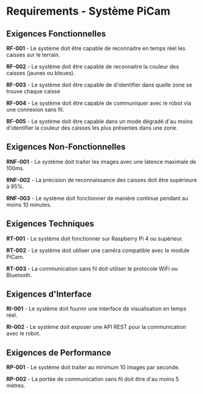 # Requirements - Système PiCam

## Exigences Fonctionnelles

**RF-001** - Le système doit être capable de reconnaitre en temps réel les caisses sur le terrain.

**RF-002** - Le système doit être capable de reconnaitre la couleur des caisses (jaunes ou bleues).

**RF-003** - Le système doit être capable de d'identifier dans quelle zone se trouve chaque caisse

**RF-004** - Le système doit être capable de communiquer avec le robot via une connexion sans fil.

**RF-005** - Le système doit être capable dans un mode dégradé d'au moins d'identifier la couleur des caisses les plus présentes dans une zone.

## Exigences Non-Fonctionnelles

**RNF-001** - Le système doit traiter les images avec une latence maximale de 100ms.

**RNF-002** - La précision de reconnaissance des caisses doit être supérieure à 95%.

**RNF-003** - Le système doit fonctionner de manière continue pendant au moins 10 minutes.

## Exigences Techniques

**RT-001** - Le système doit fonctionner sur Raspberry Pi 4 ou supérieur.

**RT-002** - Le système doit utiliser une caméra compatible avec le module PiCam.

**RT-003** - La communication sans fil doit utiliser le protocole WiFi ou Bluetooth.

## Exigences d'Interface

**RI-001** - Le système doit fournir une interface de visualisation en temps réel.

**RI-002** - Le système doit exposer une API REST pour la communication avec le robot.

## Exigences de Performance

**RP-001** - Le système doit traiter au minimum 10 images par seconde.

**RP-002** - La portée de communication sans fil doit être d'au moins 5 mètres.
